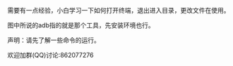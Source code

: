 需要有一点经验，小白学习一下如何打开终端，退出进入目录，更改文件在使用。

图中所说的adb指的就是那个工具，先安装环境也行。

声明：请先了解一些命令的运行。

欢迎加群(QQ)讨论:862077276
